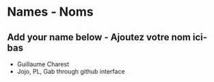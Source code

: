 # Names - Noms

## Add your name below - Ajoutez votre nom ici-bas

* Guillaume Charest
* Jojo, PL, Gab through github interface

